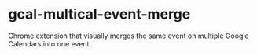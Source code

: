 gcal-multical-event-merge
=========================

Chrome extension that visually merges the same event on multiple Google Calendars into one event.
